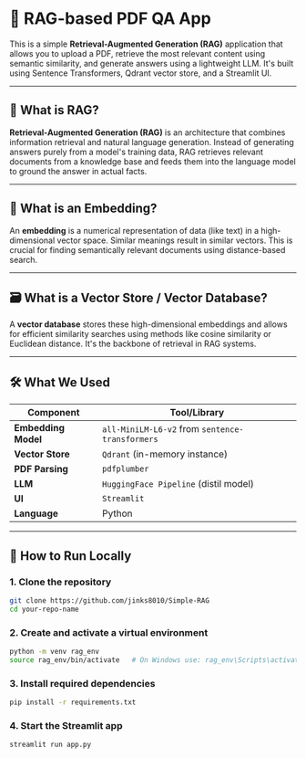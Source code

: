 # 🧠 RAG-based PDF QA App

This is a simple **Retrieval-Augmented Generation (RAG)** application that allows you to upload a PDF, retrieve the most relevant content using semantic similarity, and generate answers using a lightweight LLM. It's built using Sentence Transformers, Qdrant vector store, and a Streamlit UI.

---

## 📘 What is RAG?

**Retrieval-Augmented Generation (RAG)** is an architecture that combines information retrieval and natural language generation. Instead of generating answers purely from a model's training data, RAG retrieves relevant documents from a knowledge base and feeds them into the language model to ground the answer in actual facts.

---

## 🧩 What is an Embedding?

An **embedding** is a numerical representation of data (like text) in a high-dimensional vector space. Similar meanings result in similar vectors. This is crucial for finding semantically relevant documents using distance-based search.

---

## 🗃️ What is a Vector Store / Vector Database?

A **vector database** stores these high-dimensional embeddings and allows for efficient similarity searches using methods like cosine similarity or Euclidean distance. It's the backbone of retrieval in RAG systems.

---

## 🛠️ What We Used

| Component           | Tool/Library                                    |
|---------------------|-------------------------------------------------|
| **Embedding Model** | `all-MiniLM-L6-v2` from `sentence-transformers` |
| **Vector Store**    | `Qdrant` (in-memory instance)                   |
| **PDF Parsing**     | `pdfplumber`                                    |
| **LLM**             | `HuggingFace Pipeline` (distil model)           |
| **UI**              | `Streamlit`                                     |
| **Language**        | Python                                          |

---

## 🚀 How to Run Locally

### 1. Clone the repository
```bash
git clone https://github.com/jinks8010/Simple-RAG
cd your-repo-name
```
### 2. Create and activate a virtual environment
```bash
python -m venv rag_env
source rag_env/bin/activate   # On Windows use: rag_env\Scripts\activate
```
### 3. Install required dependencies
```bash
pip install -r requirements.txt
```
### 4. Start the Streamlit app
```bash
streamlit run app.py
```


